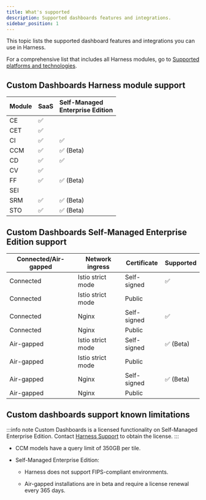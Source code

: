 ```yaml
---
title: What's supported
description: Supported dashboards features and integrations.
sidebar_position: 1
---
```


This topic lists the supported dashboard features and integrations you can use in Harness.

For a comprehensive list that includes all Harness modules, go to [Supported platforms and technologies](/docs/get-started/supported-platforms-and-technologies).

## Custom Dashboards Harness module support

| Module | SaaS | Self-Managed <br />Enterprise Edition |
| :-- |  :-- | :-- |
| CE | ✅ |  |
| CET| ✅ |  |
| CI | ✅ | ✅ |
| CCM| ✅ | ✅ (Beta) |
| CD | ✅ | ✅ |
| CV | ✅ |  |
| FF | ✅ | ✅ (Beta) |
| SEI|  |  |
| SRM| ✅ | ✅ (Beta) |
| STO| ✅ | ✅ (Beta) |

## Custom Dashboards Self-Managed Enterprise Edition support

| **Connected/Air-gapped** | **Network ingress**         | **Certificate**      | **Supported** |
| ----------------------- | ----------------------------- | -------------------- | ------------------------------- |
| Connected               | Istio strict mode             | Self-signed          | ✅           |
| Connected               | Istio strict mode             | Public          |            |
| Connected               | Nginx             | Self-signed          | ✅           |
| Connected               | Nginx             | Public          |            |
| Air-gapped               | Istio strict mode             | Self-signed          | ✅ (Beta)     |
| Air-gapped               | Istio strict mode             | Public          |            |
| Air-gapped                | Nginx             | Self-signed          | ✅ (Beta)    |
| Air-gapped               | Nginx             | Public          |            |

## Custom dashboards support known limitations

:::info note
Custom Dashboards is a licensed functionality on Self-Managed Enterprise Edition. Contact [Harness Support](mailto:support@harness.io) to obtain the license.
:::

- CCM models have a query limit of 350GB per tile.

- Self-Managed Enterprise Edition:

   - Harness does not support FIPS-compliant environments.

   - Air-gapped installations are in beta and require a license renewal every 365 days.
 
